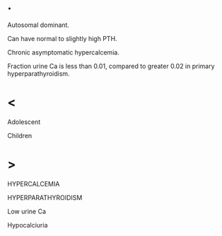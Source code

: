 # .

Autosomal dominant.

Can have normal to slightly high PTH.

Chronic asymptomatic hypercalcemia.

Fraction urine Ca is less than 0.01, compared to greater 0.02 in primary hyperparathyroidism.

# <

Adolescent

Children

# >

HYPERCALCEMIA

HYPERPARATHYROIDISM

Low urine Ca

Hypocalciuria

